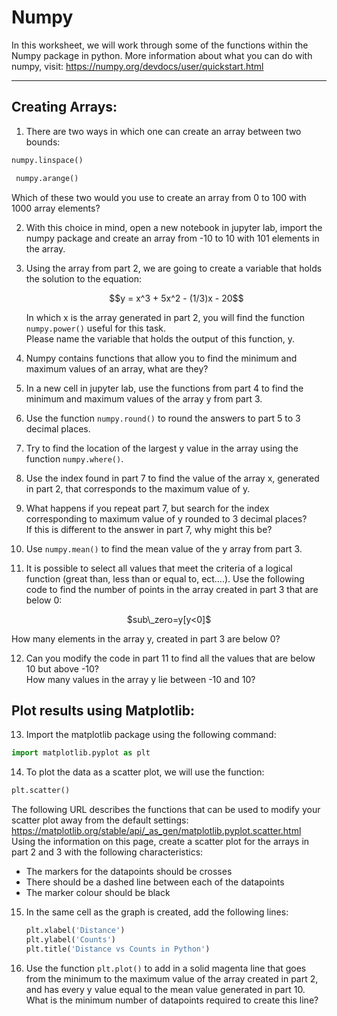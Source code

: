 # Numpy

In this worksheet, we will work through some of the functions within the Numpy package in python. More information about what you can do with numpy, visit: 
https://numpy.org/devdocs/user/quickstart.html   

----  

## Creating Arrays:  
1. 	There are two ways in which one can create an array between two bounds:

 ```python
 numpy.linspace()
```
```python
 numpy.arange()
```
 
  Which of these two would you use to create an array from 0 to 100 with 1000 array elements?   

2. With this choice in mind, open a new notebook in jupyter lab, import the numpy package and create an array from -10 to 10 with 101 elements in the array.

3. Using the array from part 2, we are going to create a variable that holds the solution to the equation:
   <p align="center">
   $$y = x^3 + 5x^2 - (1/3)x - 20$$
   
   In which x is the array generated in part 2, you will find the function `numpy.power()` useful for this task.   
   Please name the variable that holds the output of this function, y.

4. Numpy contains functions that allow you to find the minimum and maximum values of an array, what are they?  

5.	In a new cell in jupyter lab, use the functions from part 4 to find the minimum and maximum values of the array y from part 3.  

6.	Use the function `numpy.round()` to round the answers to part 5 to 3 decimal places.  

7.	Try to find the location of the largest y value in the array using the function `numpy.where()`.  

8.	Use the index found in part 7 to find the value of the array x, generated in part 2, that corresponds to the maximum value of y.

9. What happens if you repeat part 7, but search for the index corresponding to  maximum value of y rounded to 3 decimal places?  
If this is different to the answer in part 7, why might this be?

10. Use `numpy.mean()` to find the mean value of the y array from part 3.

11. It is possible to select all values that meet the criteria of a logical function (great than, less than or equal to, ect….).
    Use the following code to find the number of points in the array created in part 3 that are below 0:   
<p align="center">
$sub\_zero=y[y<0]$
  <p>
	How many elements in the array y, created in part 3 are below 0? 

12.	Can you modify the code in part 11 to find all the values that are below 10 but above -10?   
How many values in the array y lie between -10 and 10?

## Plot results using Matplotlib: 

13. Import the matplotlib package using the following command: 
```python
import matplotlib.pyplot as plt
```
14.	To plot the data as a scatter plot, we will use the function:
```python
plt.scatter()
```
The following URL describes the functions that can be used to modify your scatter plot away from the default settings:  
<https://matplotlib.org/stable/api/_as_gen/matplotlib.pyplot.scatter.html>  
Using the information on this page, create a scatter plot for the arrays in part 2 and 3 with the following characteristics: 
- The markers for the datapoints should be crosses  
- There should be a dashed line between each of the datapoints
- The marker colour should be black

15. In the same cell as the graph is created, add the following lines:
    ```python
    plt.xlabel('Distance')
    plt.ylabel('Counts')
    plt.title('Distance vs Counts in Python')
    ```

16. Use the function `plt.plot()` to add in a solid magenta line that goes from the minimum to the maximum value of the array created in part 2, and has every y value equal to the mean value generated in part 10.  
What is the minimum number of datapoints required to create this line? 









   
